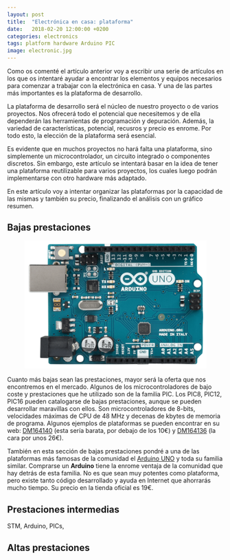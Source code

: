 ```yaml
---
layout: post
title:  "Electrónica en casa: plataforma"
date:   2018-02-20 12:00:00 +0200
categories: electronics
tags: platform hardware Arduino PIC
image: electronic.jpg
---
```


Como os comenté el artículo anterior voy a escribir una serie de artículos en los que os intentaré ayudar a encontrar los elementos y equipos necesarios para comenzar a trabajar con la electrónica en casa. Y una de las partes más importantes es la plataforma de desarrollo. 

La plataforma de desarrollo será el núcleo de nuestro proyecto o de varios proyectos. Nos ofrecerá todo el potencial que necesitemos y de ella dependerán las herramientas de programación y depuración. Además, la variedad de características, potencial, recusros y precio es enrome. Por todo esto, la elección de la plataforma será esencial.

Es evidente que en muchos proyectos no hará falta una plataforma, sino simplemente un microcontrolador, un circuito integrado o componentes discretos. Sin embargo, este artículo se intentará basar en la idea de tener una plataforma reutilizable para varios proyectos, los cuales luego podrán implementarse con otro hardware más adaptado. 

En este artículo voy a intentar organizar las plataformas por la capacidad de las mismas y también su precio, finalizando el análisis con un gráfico resumen.

<h2>Bajas prestaciones</h2> 

<figure class="image"><img src="/assets/images/media/ARDUINO_UNO.png" /></figure>

Cuanto más bajas sean las prestaciones, mayor será la oferta que nos encontremos en el mercado. Algunos de los microcontroladores de bajo coste y prestaciones que he utilizado son de la familia PIC. Los PIC8, PIC12, PIC16 pueden catalogarse de bajas prestaciones, aunque se pueden desarrollar maravillas con ellos. Son microcontroladores de 8-bits, velocidades máximas de CPU de 48 MHz y decenas de kbytes de memoria de programa. Algunos ejemplos de plataformas se pueden encontrar en su web: [DM164140](http://www.microchipdirect.com/product/search/all/DM164140) (esta sería barata, por debajo de los 10€) y [DM164136](http://www.microchipdirect.com/product/search/all/DM164136) (la cara por unos 26€).

También en esta sección de bajas prestaciones pondré a una de las plataformas más famosas de la comunidad el [Arduino UNO](https://store.arduino.cc/arduino-uno-smd-rev3) y toda su familia similar. Comprarse un <strong>Arduino</strong> tiene la enrome ventaja de la comunidad que hay detrás de esta familia. No es que sean muy potentes como plataforma, pero existe tanto código desarrollado y ayuda en Internet que ahorrarás mucho tiempo. Su precio en la tienda oficial es 19€.

<h2>Prestaciones intermedias</h2> 

STM, Arduino, PICs, 

<h2>Altas prestaciones</h2> 
